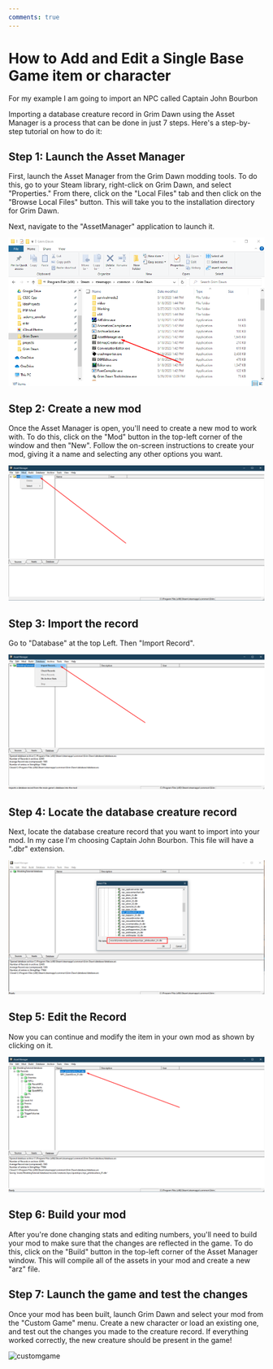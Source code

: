 ```yaml
---
comments: true
---
```


# How to Add and Edit a Single Base Game item or character

For my example I am going to import an NPC called Captain John Bourbon

Importing a database creature record in Grim Dawn using the Asset Manager is a process that can be done in just 7 steps. Here's a step-by-step tutorial on how to do it:

## Step 1: Launch the Asset Manager

First, launch the Asset Manager from the Grim Dawn modding tools. To do this, go to your Steam library, right-click on Grim Dawn, and select "Properties." From there, click on the "Local Files" tab and then click on the "Browse Local Files" button. This will take you to the installation directory for Grim Dawn.

Next, navigate to the "AssetManager" application to launch it.

![assetman](images/assetman.png)

## Step 2: Create a new mod

Once the Asset Manager is open, you'll need to create a new mod to work with. To do this, click on the "Mod" button in the top-left corner of the window and then "New". Follow the on-screen instructions to create your mod, giving it a name and selecting any other options you want.

![newmod](images/newmod.png)

## Step 3: Import the record

Go to "Database" at the top Left. Then "Import Record".

![database](images/database.png)


## Step 4: Locate the database creature record

Next, locate the database creature record that you want to import into your mod. In my case I'm choosing Captain John Bourbon. This file will have a ".dbr" extension. 

![cptjohn](images/cptjohn.png)

## Step 5: Edit the Record

Now you can continue and modify the item in your own mod as shown by clicking on it.

![clickItem](images/clickItem.png)

## Step 6: Build your mod

After you're done changing stats and editing numbers, you'll need to build your mod to make sure that the changes are reflected in the game. To do this, click on the "Build" button in the top-left corner of the Asset Manager window. This will compile all of the assets in your mod and create a new "arz" file.

## Step 7: Launch the game and test the changes

Once your mod has been built, launch Grim Dawn and select your mod from the "Custom Game" menu. Create a new character or load an existing one, and test out the changes you made to the creature record. If everything worked correctly, the new creature should be present in the game!

![customgame](images/customgame.png)